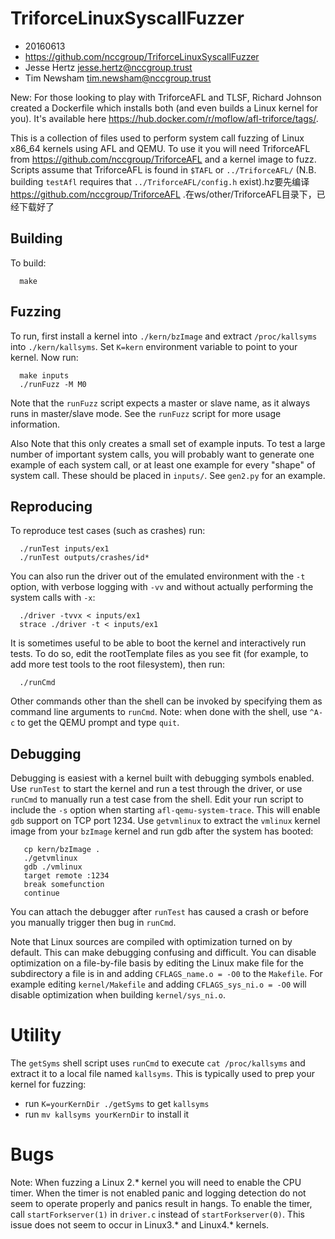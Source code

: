 # TriforceLinuxSyscallFuzzer
* 20160613
* https://github.com/nccgroup/TriforceLinuxSyscallFuzzer
* Jesse Hertz <jesse.hertz@nccgroup.trust>
* Tim Newsham <tim.newsham@nccgroup.trust>

New: For those looking to play with TriforceAFL and TLSF, Richard Johnson created a Dockerfile which installs both (and even builds a Linux kernel for you). It's available here <https://hub.docker.com/r/moflow/afl-triforce/tags/>.


This is a collection of files used to perform system call
fuzzing of Linux x86_64 kernels using AFL and QEMU.  To use 
it you will need TriforceAFL from https://github.com/nccgroup/TriforceAFL
and a kernel image to fuzz.  Scripts assume that TriforceAFL is
found in `$TAFL` or `../TriforceAFL/` (N.B. building `testAfl` requires
that `../TriforceAFL/config.h` exist).hz要先编译 https://github.com/nccgroup/TriforceAFL .在ws/other/TriforceAFL目录下，已经下载好了

## Building
To build:
```
  make
```

## Fuzzing
To run, first install a kernel into `./kern/bzImage` and 
extract `/proc/kallsyms`
into `./kern/kallsyms`. Set `K=kern` environment variable to point to
your kernel. Now run:

```
  make inputs
  ./runFuzz -M M0
```

Note that the `runFuzz` script expects a master or slave name, as
it always runs in master/slave mode.  See the `runFuzz` script for
more usage information.

Also Note that this only creates a small set of example inputs.  To test
a large number of important system calls, you will probably want to
generate one example of each system call, or at least one example
for every "shape" of system call.  These should be placed in `inputs/`.
See `gen2.py` for an example.

## Reproducing
To reproduce test cases (such as crashes) run:

```
  ./runTest inputs/ex1
  ./runTest outputs/crashes/id*
```

You can also run the driver out of the emulated environment
with the `-t` option, with verbose logging with `-vv`
and without actually performing the system calls with `-x`:

```
  ./driver -tvvx < inputs/ex1
  strace ./driver -t < inputs/ex1
```

It is sometimes useful to be able to boot the kernel and interactively 
run tests.  To do so, edit the rootTemplate files as you see fit (for
example, to add more test tools to the root filesystem), then run:

```
  ./runCmd
```

Other commands other than the shell can be invoked by specifying
them as command line arguments to `runCmd`.
Note: when done with the shell, use ```^A-c``` to get the QEMU prompt
and type ```quit```.

## Debugging
Debugging is easiest with a kernel built with debugging symbols enabled.
Use `runTest` to start the kernel and run a test through the
driver, or use `runCmd` to manually run a test case from the shell.
Edit your run script to include the `-s` option when starting `afl-qemu-system-trace`.
This will enable `gdb` support on TCP port 1234.  Use `getvmlinux` to extract
the `vmlinux` kernel image from your `bzImage` kernel and run gdb after
the system has booted:
```
   cp kern/bzImage .
   ./getvmlinux
   gdb ./vmlinux
   target remote :1234
   break somefunction
   continue
```
You can attach the debugger after `runTest` has caused a crash
or before you manually trigger then bug in `runCmd`.

Note that Linux sources are compiled with optimization turned
on by default. This can make debugging confusing and difficult.
You can disable optimization on a file-by-file
basis by editing the Linux make file for the subdirectory a file is
in and adding `CFLAGS_name.o = -O0` to the `Makefile`.  For
example editing `kernel/Makefile` and adding `CFLAGS_sys_ni.o = -O0`
will disable optimization when building `kernel/sys_ni.o`.

# Utility

The `getSyms` shell script uses `runCmd` to execute `cat /proc/kallsyms`
and extract it to a local file named `kallsyms`.  This is typically
used to prep your kernel for fuzzing:
* run `K=yourKernDir ./getSyms` to get `kallsyms`
* run `mv kallsyms yourKernDir` to install it

# Bugs

Note: When fuzzing a Linux 2.* kernel you will need to enable
the CPU timer.  When the timer is not enabled panic and logging
detection do not seem to operate properly and panics result
in hangs.  To enable the timer, call `startForkserver(1)` in
`driver.c` instead of `startForkserver(0)`.  This issue
does not seem to occur in Linux3.* and Linux4.* kernels.

